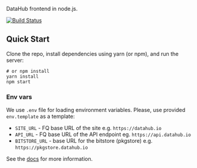 DataHub frontend in node.js.

[![Build Status](https://travis-ci.org/datahq/frontend.svg?branch=master)](https://travis-ci.org/datahq/frontend)

## Quick Start

Clone the repo, install dependencies using yarn (or npm), and run the server:

```
# or npm install
yarn install
npm start
```

### Env vars

We use `.env` file for loading environment variables. Please, use provided `env.template` as a template:

* `SITE_URL` - FQ base URL of the site e.g. `https://datahub.io`
* `API_URL` - FQ base URL of the API endpoint eg. `https://api.datahub.io`
* `BITSTORE_URL` - base URL for the bitstore (pkgstore) e.g. `https://pkgstore.datahub.io`

See the [docs](http://docs.datahub.io/developers/) for more information.

